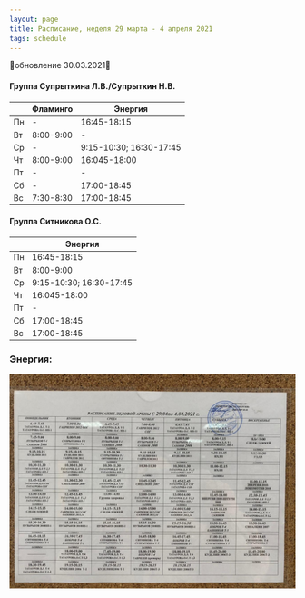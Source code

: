 ```yaml
---
layout: page
title: Расписание, неделя 29 марта - 4 апреля 2021
tags: schedule
---
```


🔺обновление 30.03.2021🔺
#### Группа Супрыткина Л.В./Супрыткин Н.В.

|        | Фламинго                       			| Энергия                   |
|--------|--------------------------------------|-------------------------------|
| Пн     | -                             				| 16:45-18:15    				|
| Вт     | 8:00-9:00                     				| -				      				|
| Ср     |  -                            				| 9:15-10:30; 16:30-17:45|
| Чт     | 8:00-9:00                     				| 16:045-18:00   				|
| Пт     |           -                    			|  -             				|
| Сб     |            -                   			| 17:00-18:45 						|
| Вс     | 7:30-8:30                    				| 17:00-18:45 						|

#### Группа Ситникова О.С.

|        | Энергия        				|
|--------|------------------------|
| Пн     | 16:45-18:15    				|
| Вт     | 8:00-9:00      				|
| Ср     | 9:15-10:30; 16:30-17:45|
| Чт     | 16:045-18:00   				|
| Пт     |  -             				|
| Сб     | 17:00-18:45 						|
| Вс     | 17:00-18:45 						|


### Энергия:
![фото расписания](/sources/schedule/30032021.jpeg)


